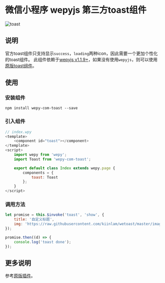 # 微信小程序 wepyjs 第三方toast组件

![toast](https://cloud.githubusercontent.com/assets/2182004/21178902/8f98f056-c22c-11e6-90ee-a9afa73399b9.jpg)


## 说明
官方toast组件只支持显示`success`，`loading`两种icon，因此需要一个更加个性化的toast组件。
此组件依赖于[wepyjs v1.1.9+](https://github.com/wepyjs/wepy)，如果没有使用`wepyjs`，则可以使用[原版toast组件](https://github.com/kiinlam/wetoast)。


## 使用

### 安装组件
```
npm install wepy-com-toast --save
```

### 引入组件
```javascript
// index.wpy
<template>
    <component id="toast"></component>
</template>
<script>
    import wepy from 'wepy';
    import Toast from 'wepy-com-toast';

    export default class Index extends wepy.page {
        components = {
            toast: Toast
        };
    }
</script>
```


### 调用方法
```javascript
let promise = this.$invoke('toast', 'show', {
    title: '自定义标题',
    img: 'https://raw.githubusercontent.com/kiinlam/wetoast/master/images/star.png',
});

promise.then((d) => {
    console.log('toast done');
});
```

## 更多说明
参考[原版插件](https://github.com/kiinlam/wetoast)。
